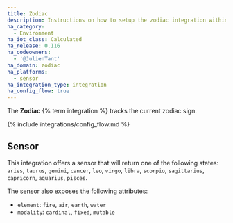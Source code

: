 ```yaml
---
title: Zodiac
description: Instructions on how to setup the zodiac integration within Home Assistant.
ha_category:
  - Environment
ha_iot_class: Calculated
ha_release: 0.116
ha_codeowners:
  - '@JulienTant'
ha_domain: zodiac
ha_platforms:
  - sensor
ha_integration_type: integration
ha_config_flow: true
---
```


The **Zodiac** {% term integration %} tracks the current zodiac sign.

{% include integrations/config_flow.md %}

## Sensor

This integration offers a sensor that will return one of the following states:
`aries`, `taurus`, `gemini`, `cancer`, `leo`, `virgo`, `libra`, `scorpio`, `sagittarius`, `capricorn`, `aquarius`, `pisces`.

The sensor also exposes the following attributes:

- `element`: `fire`, `air`, `earth`, `water`
- `modality`: `cardinal`, `fixed`, `mutable`
